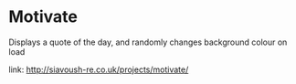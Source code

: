 # Motivate
Displays a quote of the day, and randomly changes background colour on load

link: http://siavoush-re.co.uk/projects/motivate/